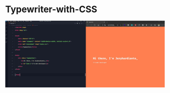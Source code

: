 # Typewriter-with-CSS

![alt text](https://github.com/Jeryhardianto/Typewriter-with-CSS/blob/main/Cover.JPG?raw=true)
